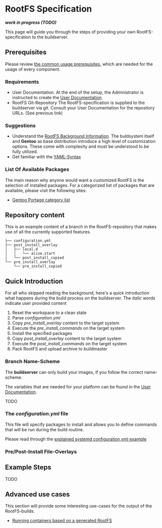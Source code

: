 # RootFS Specification
***work in progress (TODO)***

 This page will guide you through the steps of providing your own
RootFS-specification to the buildserver.

## Prerequisites
Please review [the common usage prerequisites](usage.md#Prerequisites), which
are needed for the usage of every component.

### Requirements
* User Documentation.  At the end of the setup, the Administrator is instructed
  to create the [User Documentation](../setup/user-documentation.md).
* RootFS Git-Repository
  The RootFS-specification is supplied to the buildserver via git. Consult your
  User Documentation for the repository URLs. (See previous link)

### Suggestions
* Understand the [RootFS Background Information](../background/rootfs.md). The
  buldsystem itself and **Gentoo** as base distribution introduce a high level
  of customization options. These come with complexity and must be
  understood to be fully utilized.
* Get familiar with the [YAML-Syntax](http://yaml.org/)


### List Of Available Packages
The main reason why anyone would want a customized RootFS is the selection of
installed packages. For a categorized list of packages that are available, 
please visit the following sites:

* [Gentoo Portage category list](http://packages.gentoo.org/categories/)


## Repository content

This is an example content of a branch in the RootFS-repository that makes use
of all the currently supported features.

```
├── configuration.yml
├── post_install_overlay
│   ├── local.d
│   │   └── alive.start
│   └── post_install_copied
└── pre_install_overlay
    └── pre_install_copied
```

## Quick Introduction
For all who skipped reading the background, here's a quick introduction
what happens during the build process on the buildserver. The *italic* words
indicate user provided content

1. Reset the workspace to a clean state
1. Parse *configuration.yml*
1. Copy *pre_install_overlay* content to the target system
1. Execute the *pre_install_commands* on the target system
1. Install the specified packages
1. Copy *post_install_overlay* content to the target system
1. Execute the *post_install_commands* on the target system
1. Pack RootFS and upload archive to buildmaster

### Branch Name-Scheme
The **buildserver** can only build your images, if you follow the correct name-scheme.

The variables that are needed for your platform can be found in the [User
Documentation](../setup/user-documentation.md).

TODO

### The ***configuration.yml*** file
This file will specify packages to install and allows you to define commands
that will be run during the build routine. 

Please read through the [explained systemd configuration.yml
example](rootfs/configuration.yml.md)

### Pre/Post-Install File-Overlays



## Example Steps
TODO

## Advanced use cases
This section will provide some interesting use-cases for the output of the
RootFS-builds.

* [Running containers based on a generated RootFS](rootfs/advanced/run-containers.md)
